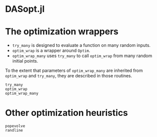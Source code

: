 # DASopt.jl

# The optimization wrappers

* `try_many` is designed to evaluate a function on many random inputs.
* `optim_wrap` is a wrapper around `Optim`.
* `optim_wrap_many` uses `try_many` to call `optim_wrap` from many random initial points.

To the extent that parameters of `optim_wrap_many` are inherited from `optim_wrap` and `try_many`, they are described in those routines.


```@docs
try_many
optim_wrap
optim_wrap_many
```

# Other optimization heuristics


```@docs
popevolve
randline
```